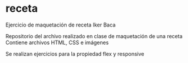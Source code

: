 # receta
Ejercicio de maquetación de receta Iker Baca

Repositorio del archivo realizado en clase de maquetación de una receta
Contiene archivos HTML, CSS e imágenes


Se realizan ejercicios para la propiedad flex y responsive
